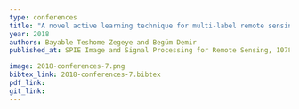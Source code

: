 ```yaml
---
type: conferences
title: "A novel active learning technique for multi-label remote sensing image scene classification"
year: 2018
authors: Bayable Teshome Zegeye and Begüm Demir
published_at: SPIE Image and Signal Processing for Remote Sensing, 10789 - 10789 - 8, 2018

image: 2018-conferences-7.png
bibtex_link: 2018-conferences-7.bibtex
pdf_link:
git_link:
---
```

